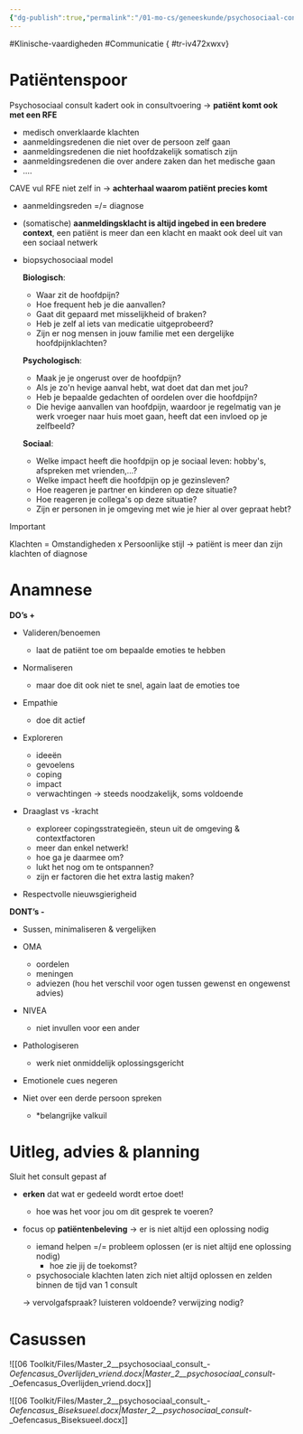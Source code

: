 ```yaml
---
{"dg-publish":true,"permalink":"/01-mo-cs/geneeskunde/psychosociaal-consult/","noteIcon":"","created":"2024-11-24T10:56:31.082+01:00","updated":"2024-12-29T13:58:44.407+01:00"}
---
```


#Klinische-vaardigheden #Communicatie
{ #tr-iv472xwxv}


# Patiëntenspoor

Psychosociaal consult kadert ook in consultvoering → **patiënt komt ook met een RFE**

- medisch onverklaarde klachten
- aanmeldingsredenen die niet over de persoon zelf gaan
- aanmeldingsredenen die niet hoofdzakelijk somatisch zijn
- aanmeldingsredenen die over andere zaken dan het medische gaan
- ….

  

CAVE vul RFE niet zelf in → **achterhaal waarom patiënt precies komt**

- aanmeldingsreden =/= diagnose
- (somatische) **aanmeldingsklacht is altijd ingebed in een bredere context**, een patiënt is meer dan een klacht en maakt ook deel uit van een sociaal netwerk

- biopsychosociaal model
    
    **Biologisch**:
    
    - Waar zit de hoofdpijn?
    - Hoe frequent heb je die aanvallen?
    - Gaat dit gepaard met misselijkheid of braken?
    - Heb je zelf al iets van medicatie uitgeprobeerd?
    - Zijn er nog mensen in jouw familie met een dergelijke hoofdpijnklachten?
    
      
    
    **Psychologisch**:
    
    - Maak je je ongerust over de hoofdpijn?
    - Als je zo'n hevige aanval hebt, wat doet dat dan met jou?
    - Heb je bepaalde gedachten of oordelen over die hoofdpijn?
    - Die hevige aanvallen van hoofdpijn, waardoor je regelmatig van je werk vroeger naar huis moet gaan, heeft dat een invloed op je zelfbeeld?
    
    **Sociaal**:
    
    - Welke impact heeft die hoofdpijn op je sociaal leven: hobby's, afspreken met vrienden,...?
    - Welke impact heeft die hoofdpijn op je gezinsleven?
    - Hoe reageren je partner en kinderen op deze situatie?
    - Hoe reageren je collega's op deze situatie?
    - Zijn er personen in je omgeving met wie je hier al over gepraat hebt?
    

> [!important]  
> Klachten = Omstandigheden x Persoonlijke stijl → patiënt is meer dan zijn klachten of diagnose  

# Anamnese

**DO’s +** 

- Valideren/benoemen

	- laat de patiënt toe om bepaalde emoties te hebben

- Normaliseren

	- maar doe dit ook niet te snel, again laat de emoties toe

- Empathie

	- doe dit actief

- Exploreren
	- ideeën
	- gevoelens
	- coping
	- impact
	- verwachtingen
→ steeds noodzakelijk, soms voldoende  
  
- Draaglast vs -kracht
	- exploreer copingsstrategieën, steun uit de omgeving & contextfactoren
	- meer dan enkel netwerk!
    - hoe ga je daarmee om?
    - lukt het nog om te ontspannen?
    - zijn er factoren die het extra lastig maken?

- Respectvolle nieuwsgierigheid

**DONT’s -**

- Sussen, minimaliseren & vergelijken

- OMA
	- oordelen
	- meningen
	- adviezen (hou het verschil voor ogen tussen gewenst en ongewenst advies)

- NIVEA
	- niet invullen voor een ander

- Pathologiseren
	- werk niet onmiddelijk oplossingsgericht

- Emotionele cues negeren

- Niet over een derde persoon spreken
	- *belangrijke valkuil

# Uitleg, advies & planning

Sluit het consult gepast af

- **erken** dat wat er gedeeld wordt ertoe doet!
    - hoe was het voor jou om dit gesprek te voeren?
- focus op **patiëntenbeleving** → er is niet altijd een oplossing nodig
    
    - iemand helpen =/= probleem oplossen (er is niet altijd ene oplossing nodig)
        - hoe zie jij de toekomst?
    - psychosociale klachten laten zich niet altijd oplossen en zelden binnen de tijd van 1 consult
    
    → vervolgafspraak? luisteren voldoende? verwijzing nodig?
    

# Casussen

![[06 Toolkit/Files/Master_2__psychosociaal_consult_-_Oefencasus_Overlijden_vriend.docx|Master_2__psychosociaal_consult_-_Oefencasus_Overlijden_vriend.docx]]

![[06 Toolkit/Files/Master_2__psychosociaal_consult_-_Oefencasus_Biseksueel.docx|Master_2__psychosociaal_consult_-_Oefencasus_Biseksueel.docx]]